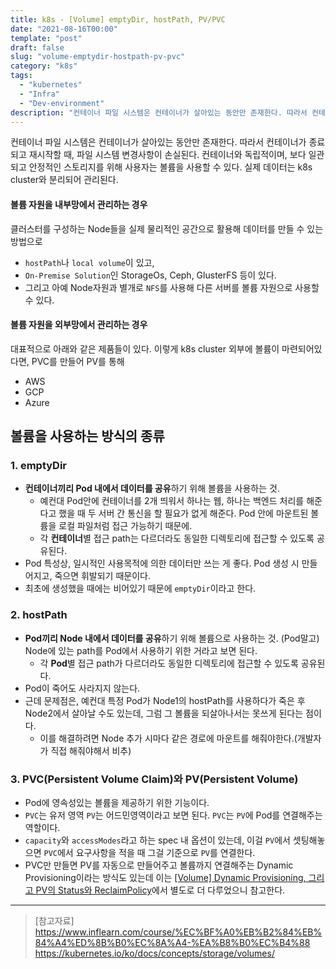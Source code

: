 ```yaml
---
title: k8s - [Volume] emptyDir, hostPath, PV/PVC
date: "2021-08-16T00:00"
template: "post"
draft: false
slug: "volume-emptydir-hostpath-pv-pvc"
category: "k8s"
tags:
  - "kubernetes"
  - "Infra"
  - "Dev-environment"
description: "컨테이너 파일 시스템은 컨테이너가 살아있는 동안만 존재한다. 따라서 컨테이너가 종료되고 재시작할 때, 파일 시스템 변경사항이 손실된다. 컨테이너와 독립적이며, 보다 일관된 스토리지를 위해 사용자는 볼륨을 사용할 수 있다."
---
```


컨테이너 파일 시스템은 컨테이너가 살아있는 동안만 존재한다. 따라서 컨테이너가 종료되고 재시작할 때, 파일 시스템 변경사항이 손실된다. 컨테이너와 독립적이며, 보다 일관되고 안정적인 스토리지를 위해 사용자는 볼륨을 사용할 수 있다. 실제 데이터는 k8s cluster와 분리되어 관리된다.

#### 볼륨 자원을 내부망에서 관리하는 경우

클러스터를 구성하는 Node들을 실제 물리적인 공간으로 활용해 데이터를 만들 수 있는 방법으로
- `hostPath`나 `local volume`이 있고,
- `On-Premise Solution`인 StorageOs, Ceph, GlusterFS 등이 있다.
- 그리고 아예 Node자원과 별개로 `NFS`를 사용해 다른 서버를 볼륨 자원으로 사용할 수 있다.

#### 볼륨 자원을 외부망에서 관리하는 경우
대표적으로 아래와 같은 제품들이 있다. 이렇게 k8s cluster 외부에 볼륨이 마련되어있다면, PVC를 만들어 PV를 통해 
- AWS
- GCP
- Azure

## 볼륨을 사용하는 방식의 종류

### 1. emptyDir
- **컨테이너끼리 Pod 내에서 데이터를 공유**하기 위해 볼륨을 사용하는 것.
  - 예컨대 Pod안에 컨테이너를 2개 띄워서 하나는 웹, 하나는 백엔드 처리를 해준다고 했을 때 두 서버 간 통신을 할 필요가 없게 해준다. Pod 안에 마운트된 볼륨을 로컬 파일처럼 접근 가능하기 때문에.
  - 각 **컨테이너**별 접근 path는 다르더라도 동일한 디렉토리에 접근할 수 있도록 공유된다.
- Pod 특성상, 일시적인 사용목적에 의한 데이터만 쓰는 게 좋다. Pod 생성 시 만들어지고, 죽으면 휘발되기 때문이다.
- 최초에 생성했을 때에는 비어있기 때문에 `emptyDir`이라고 한다.

### 2. hostPath
- **Pod끼리 Node 내에서 데이터를 공유**하기 위해 볼륨으로 사용하는 것. (Pod말고) Node에 있는 path를 Pod에서 사용하기 위한 거라고 보면 된다.
  * 각 **Pod**별 접근 path가 다르더라도 동일한 디렉토리에 접근할 수 있도록 공유된다.
- Pod이 죽어도 사라지지 않는다.
- 근데 문제점은, 예컨대 특정 Pod가 Node1의 hostPath를 사용하다가 죽은 후 Node2에서 살아날 수도 있는데, 그럼 그 볼륨을 되살아나서는 못쓰게 된다는 점이다.
  * 이를 해결하려면 Node 추가 시마다 같은 경로에 마운트를 해줘야한다.(개발자가 직접 해줘야해서 비추)

### 3. PVC(Persistent Volume Claim)와 PV(Persistent Volume)
- Pod에 영속성있는 볼륨을 제공하기 위한 기능이다.
- `PVC`는 유저 영역 `PV`는 어드민영역이라고 보면 된다. `PVC`는 `PV`에 Pod를 연결해주는 역할이다.
- `capacity`와 `accessModes`라고 하는 spec 내 옵션이 있는데, 이걸 `PV`에서 셋팅해놓으면 `PVC`에서 요구사항을 적을 때 그걸 기준으로 `PV`를 연결한다.
- PVC만 만들면 PV를 자동으로 만들어주고 볼륨까지 연결해주는 Dynamic Provisioning이라는 방식도 있는데 이는 [[Volume] Dynamic Provisioning, 그리고 PV의 Status와 ReclaimPolicy](/posts/volume-dynamic-provisioning)에서 별도로 더 다루었으니 참고한다.

---

> [참고자료]  
> https://www.inflearn.com/course/%EC%BF%A0%EB%B2%84%EB%84%A4%ED%8B%B0%EC%8A%A4-%EA%B8%B0%EC%B4%88  
> https://kubernetes.io/ko/docs/concepts/storage/volumes/  
  
